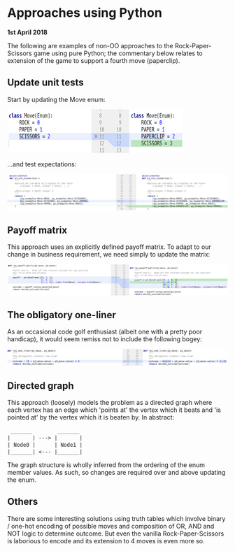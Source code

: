 
# Approaches using Python

**1st April 2018**

The following are examples of non-OO approaches to the Rock-Paper-Scissors game
using pure Python; the commentary below relates to extension of the game to
support a fourth move (paperclip).

## Update unit tests

Start by updating the Move enum:

<img src="images/enum.PNG" height="100" width="400">

...and test expectations:

<img src="images/updated_test.PNG">


## Payoff matrix

This approach uses an explicitly defined payoff matrix.
To adapt to our change in business requirement, we need simply to update the matrix:

<img src="images/payoff.PNG">

## The obligatory one-liner

As an occasional code golf enthusiast (albeit one with a pretty poor handicap), it 
would seem remiss not to include the following bogey:

<img src="images/one_liner.PNG">

## Directed graph

This approach (loosely) models the problem as a directed graph where each vertex
has an edge which 'points at' the vertex which it beats and 'is pointed at' by
the vertex which it is beaten by.  In abstract:

```
 _______        _______
|       | ---> |       |
| Node0 |      | Node1 |
|_______| <--- |_______|

```

The graph structure is wholly inferred from the ordering of the enum member 
values.  As such, so changes are required over and above updating the enum.

## Others

There are some interesting solutions using truth tables which involve binary / 
one-hot encoding of possible moves and composition of OR, AND and NOT logic to
determine outcome.  But even the vanilla Rock-Paper-Scissors is laborious to
encode and its extension to 4 moves is even more so.
